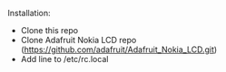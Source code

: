 Installation:
- Clone this repo
- Clone Adafruit Nokia LCD repo (https://github.com/adafruit/Adafruit_Nokia_LCD.git)
- Add line to /etc/rc.local
